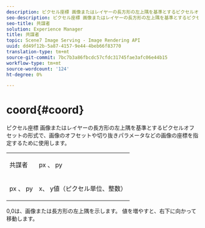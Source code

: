 ```yaml
---
description: ピクセル座標 画像またはレイヤーの長方形の左上隅を基準とするピクセルオフセットの形式で、画像のオフセットや切り抜きパラメータなどの画像の座標を指定するために使用します。
seo-description: ピクセル座標 画像またはレイヤーの長方形の左上隅を基準とするピクセルオフセットの形式で、画像のオフセットや切り抜きパラメータなどの画像の座標を指定するために使用します。
seo-title: 共謀者
solution: Experience Manager
title: 共謀者
topic: Scene7 Image Serving - Image Rendering API
uuid: dd49f12b-5a87-4157-9e44-4beb66f83770
translation-type: tm+mt
source-git-commit: 7bc7b3a86fbcdc57cfdc31745fae3afc06e44b15
workflow-type: tm+mt
source-wordcount: '124'
ht-degree: 0%

---
```



# coord{#coord}

ピクセル座標 画像またはレイヤーの長方形の左上隅を基準とするピクセルオフセットの形式で、画像のオフセットや切り抜きパラメータなどの画像の座標を指定するために使用します。

<table id="simpletable_A686120953124ACB8803CB9C877252AB"> 
 <tr class="strow"> 
  <td class="stentry"> <p><span class="codeph"> <span class="varname"> 共謀者</span> </span> </p> </td> 
  <td class="stentry"> <p><span class="codeph"> <span class="varname"> px</span> </span>、 <span class="codeph"><span class="varname"> py</span></span> </p></td> 
 </tr> 
 <tr class="strow"> 
  <td class="stentry"> <p><span class="codeph"> <span class="varname"> px</span> </span>、 <span class="codeph"><span class="varname"> py</span></span> </p></td> 
  <td class="stentry"> <p><span class="varname"> x</span>、 <span class="varname"> </span> y値（ピクセル単位、整数） </p></td> 
 </tr> 
</table>

0,0は、画像または長方形の左上隅を示します。 値を増やすと、右下に向かって移動します。

